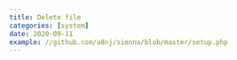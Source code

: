 ```yaml
---
title: Delete file
categories: [system]
date: 2020-09-11
example: //github.com/a8nj/sienna/blob/master/setup.php
---
```

